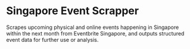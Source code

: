 # Singapore Event Scrapper

Scrapes upcoming physical and online events happening in Singapore within the next month from Eventbrite Singapore, and outputs structured event data for further use or analysis.
